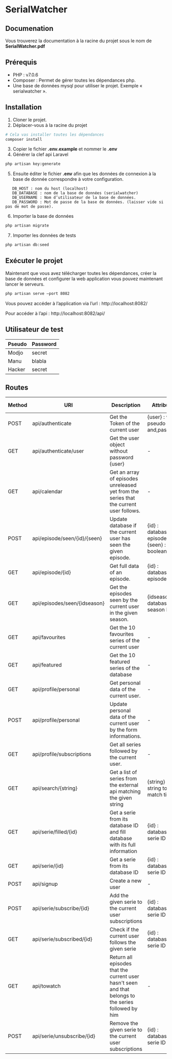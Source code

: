 # SerialWatcher

## Documenation

Vous trouverez la documentation à la racine du projet sous le nom de **SerialWatcher.pdf**

## Prérequis

-	PHP : v7.0.6
-	Composer : Permet de gérer toutes les dépendances php.
-	Une base de données mysql pour utiliser le projet. Exemple « serialwatcher ».

## Installation

1. Cloner le projet.
2. Déplacer-vous à la racine du projet
```sh
# Cela vas installer toutes les dépendances
composer install
```
3. Copier le fichier **.env.example** et nommer le **.env**
4. Générer la clef api Laravel
```sh
php artisan key:generate
```
5. Ensuite éditer le fichier **.env** afin que les données 
   de connexion à la base de donnée correspondre à votre configuration.
```
   DB_HOST : nom du host (localhost)
   DB_DATABASE : nom de la base de données (serialwatcher)
   DB_USERNAME : Nom d’utilisateur de la base de données.
   DB_PASSWORD : Mot de passe de la base de données. (laisser vide si pas de mot de passe).
```
6. Importer la base de données
```sh
php artisan migrate
```
7. Importer les données de tests
```sh
php artisan db:seed 
```

## Exécuter le projet

Maintenant que vous avez télécharger toutes les dépendances, créer la base de 
données et configurer la web application vous pouvez maintenant lancer le serveurs.

```sh
php artisan serve –port 8082
```
Vous pouvez accéder à l’application via l’url : http://localhost:8082/

Pour accéder à l’api : http://localhost:8082/api/

## Utilisateur de test

| Pseudo | Password   |
|--------|------------|
| Modjo  | secret     |
| Manu   | blabla     |
| Hacker | secret     |

## Routes

| Method | URI                          | Description                                                                                              | Attributes                                    | Returned value             | Middleware |
|--------|------------------------------|----------------------------------------------------------------------------------------------------------|-----------------------------------------------|----------------------------|------------|
| POST   | api/authenticate             | Get the Token of the current user                                                                        | {user} : with pseudo and,password             | {String} : JSON Web,Tokens | -          |
| GET    | api/authenticate/user        | Get the user object without password {user}                                                              | -                                             | {User}                     | -          |
| GET    | api/calendar                 | Get an array of episodes unreleased yet from the series that the current user follows.                   | -                                             | Array of Episodes          | jwt.auth   |
| POST   | api/episode/seen/{id}/{seen} | Update database if the current user has seen the given episode.                                          | {id} : database   episode ID {seen} : boolean | -                          | jwt.auth   |
| GET    | api/episode/{id}             | Get full data of an episode.                                                                             | {id} : database episode ID                    | Episode                    | -          |
| GET    | api/episodes/seen/{idseason} | Get the episodes seen by the current user in the given season.                                           | {idseason} : database season ID               | Array of Episodes          | jwt.auth   |
| GET    | api/favourites               | Get the 10 favourites series of the current user                                                         | -                                             | Array of Series            | jwt.auth   |
| GET    | api/featured                 | Get the 10 featured series of the database                                                               | -                                             | Array of Series            | -          |
| GET    | api/profile/personal         | Get personal data of the current user.                                                                   | -                                             | User                       | jwt.auth   |
| POST   | api/profile/personal         | Update personal data of the current user by the form informations.                                       | -                                             | -                          | jwt.auth   |
| GET    | api/profile/subscriptions    | Get all series followed by the current user.                                                             | -                                             | Array of Series            | jwt.auth   |
| GET    | api/search/{string}          | Get a list of series from the external api matching the given string                                     | {string} :   string to match titles           | Array of Series            | -          |
| GET    | api/serie/filled/{id}        | Get a serie from its database ID and fill database with its full information                             | {id} : database serie ID                      | Series                     | -          |
| GET    | api/serie/{id}               | Get a serie from its database ID                                                                         | {id} : database serie ID                      | Series                     | -          |
| POST   | api/signup                   | Create a new user                                                                                        | -                                             | -                          | -          |
| POST   | api/serie/subscribe/{id}     | Add the given serie to the current user subscriptions                                                    | {id} : database serie ID                      | -                          | jwt.auth   |
| GET    | api/serie/subscribed/{id}    | Check if the current user follows the given serie                                                        | {id} : database serie ID                      | Boolean                    | jwt.auth   |
| GET    | api/towatch                  | Return all episodes that the current user hasn't seen and that belongs to the series followed by him     | -                                             | Array of Series            | jwt.auth   |
| POST   | api/serie/unsubscribe/{id}   | Remove the given serie to the current user subscriptions                                                 | {id} : database serie ID                      | -                          | jwt.auth   |


